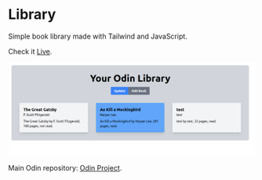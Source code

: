 # Library

Simple book library made with Tailwind and JavaScript.

Check it [Live](https://cesarbrancalhao.github.io/Odin.Library/).

![Alt text](https://github.com/cesarbrancalhao/Odin.Library/blob/main/src/assets/img/screenshot.png?raw=true)

Main Odin repository: [Odin Project](https://github.com/cesarbrancalhao/OdinProject).
